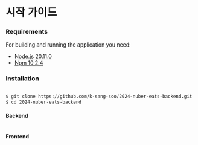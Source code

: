 # 시작 가이드

### Requirements

For building and running the application you need:

- [Node.js 20.11.0](https://nodejs.org/ca/blog/release/v20.11.0/)
- [Npm 10.2.4](https://www.npmjs.com/package/npm/v/10.2.4)

### Installation

```bash

$ git clone https://github.com/k-sang-soo/2024-nuber-eats-backend.git
$ cd 2024-nuber-eats-backend

```

#### Backend

```

```

#### Frontend

```

```
